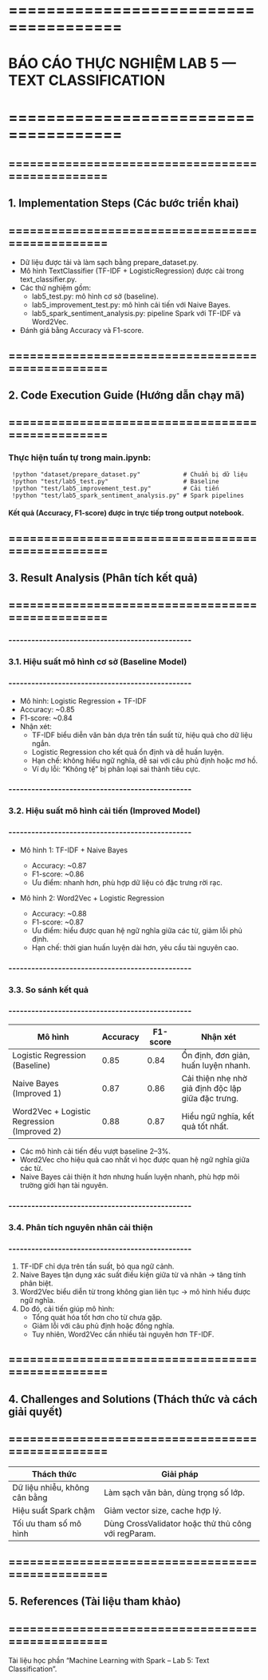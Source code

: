 # ======================================
# BÁO CÁO THỰC NGHIỆM LAB 5 — TEXT CLASSIFICATION
# ======================================

## =================================================
## 1. Implementation Steps (Các bước triển khai)
## =================================================
- Dữ liệu được tải và làm sạch bằng prepare_dataset.py.
- Mô hình TextClassifier (TF-IDF + LogisticRegression) được cài trong text_classifier.py.
- Các thử nghiệm gồm:
   * lab5_test.py: mô hình cơ sở (baseline).
   * lab5_improvement_test.py: mô hình cải tiến với Naive Bayes.
   * lab5_spark_sentiment_analysis.py: pipeline Spark với TF-IDF và Word2Vec.
- Đánh giá bằng Accuracy và F1-score.

## =================================================
## 2. Code Execution Guide (Hướng dẫn chạy mã)
## =================================================
### Thực hiện tuần tự trong main.ipynb:
```
 !python "dataset/prepare_dataset.py"            # Chuẩn bị dữ liệu
 !python "test/lab5_test.py"                     # Baseline
 !python "test/lab5_improvement_test.py"         # Cải tiến
 !python "test/lab5_spark_sentiment_analysis.py" # Spark pipelines
```
#### Kết quả (Accuracy, F1-score) được in trực tiếp trong output notebook.

## =================================================
## 3. Result Analysis (Phân tích kết quả)
## =================================================

### ------------------------------------------------
### 3.1. Hiệu suất mô hình cơ sở (Baseline Model)
### ------------------------------------------------
- Mô hình: Logistic Regression + TF-IDF
- Accuracy: ~0.85
- F1-score: ~0.84
- Nhận xét:
   * TF-IDF biểu diễn văn bản dựa trên tần suất từ, hiệu quả cho dữ liệu ngắn.
   * Logistic Regression cho kết quả ổn định và dễ huấn luyện.
   * Hạn chế: không hiểu ngữ nghĩa, dễ sai với câu phủ định hoặc mơ hồ.
   * Ví dụ lỗi: “Không tệ” bị phân loại sai thành tiêu cực.

### ------------------------------------------------
### 3.2. Hiệu suất mô hình cải tiến (Improved Model)
### ------------------------------------------------
- Mô hình 1: TF-IDF + Naive Bayes
   * Accuracy: ~0.87
   * F1-score: ~0.86
   * Ưu điểm: nhanh hơn, phù hợp dữ liệu có đặc trưng rời rạc.
 
- Mô hình 2: Word2Vec + Logistic Regression
   * Accuracy: ~0.88
   * F1-score: ~0.87
   * Ưu điểm: hiểu được quan hệ ngữ nghĩa giữa các từ, giảm lỗi phủ định.
   * Hạn chế: thời gian huấn luyện dài hơn, yêu cầu tài nguyên cao.

### ------------------------------------------------
### 3.3. So sánh kết quả
### ------------------------------------------------
| Mô hình | Accuracy | F1-score | Nhận xét |
|----------|-----------|-----------|-----------|
| Logistic Regression (Baseline) | 0.85 | 0.84 | Ổn định, đơn giản, huấn luyện nhanh. |
| Naive Bayes (Improved 1) | 0.87 | 0.86 | Cải thiện nhẹ nhờ giả định độc lập giữa đặc trưng. |
| Word2Vec + Logistic Regression (Improved 2) | 0.88 | 0.87 | Hiểu ngữ nghĩa, kết quả tốt nhất. |

- Các mô hình cải tiến đều vượt baseline 2–3%.
- Word2Vec cho hiệu quả cao nhất vì học được quan hệ ngữ nghĩa giữa các từ.
- Naive Bayes cải thiện ít hơn nhưng huấn luyện nhanh, phù hợp môi trường giới hạn tài nguyên.

### ------------------------------------------------
### 3.4. Phân tích nguyên nhân cải thiện
### ------------------------------------------------
1. TF-IDF chỉ dựa trên tần suất, bỏ qua ngữ cảnh.
2. Naive Bayes tận dụng xác suất điều kiện giữa từ và nhãn → tăng tính phân biệt.
3. Word2Vec biểu diễn từ trong không gian liên tục → mô hình hiểu được ngữ nghĩa.
4. Do đó, cải tiến giúp mô hình:
    - Tổng quát hóa tốt hơn cho từ chưa gặp.
    - Giảm lỗi với câu phủ định hoặc đồng nghĩa.
    - Tuy nhiên, Word2Vec cần nhiều tài nguyên hơn TF-IDF.

## =================================================
## 4. Challenges and Solutions (Thách thức và cách giải quyết)
## =================================================
| Thách thức | Giải pháp |
|-------------|-----------|
| Dữ liệu nhiễu, không cân bằng | Làm sạch văn bản, dùng trọng số lớp. |
| Hiệu suất Spark chậm | Giảm vector size, cache hợp lý. |
| Tối ưu tham số mô hình | Dùng CrossValidator hoặc thử thủ công với regParam. |

## =================================================
## 5. References (Tài liệu tham khảo)
## =================================================
Tài liệu học phần “Machine Learning with Spark – Lab 5: Text Classification”.



